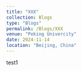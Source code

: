 ```yaml
---
title: "XXX"
collection: Blogs
type: "Blogs"
permalink: /Blogs/XXX
venue: "Peking Univercity"
date: 2024-11-14
location: "Beijing, China"
---
```

test1

